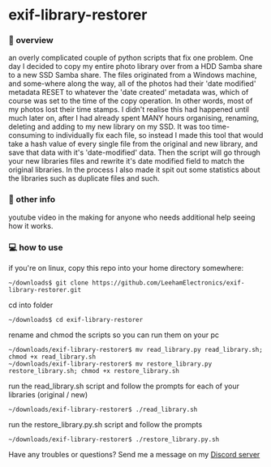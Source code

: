 # exif-library-restorer
### 🌅 overview
an overly complicated couple of python scripts that fix one problem. One day I decided to copy my entire photo library over from a HDD Samba share to a new SSD Samba share. The files originated from a Windows machine, and some-where along the way, all of the photos had their 'date modified' metadata RESET to whatever the 'date created' metadata was, which of course was set to the time of the copy operation. In other words, most of my photos lost their time stamps. I didn't realise this had happened until much later on, after I had already spent MANY hours organising, renaming, deleting and adding to my new library on my SSD. It was too time-consuming to individually fix each file, so instead I made this tool that would take a hash value of every single file from the original and new library, and save that data with it's 'date-modified' data. Then the script will go through your new libraries files and rewrite it's date modified field to match the original libraries. In the process I also made it spit out some statistics about the libraries such as duplicate files and such. 

### 🤖 other info
youtube video in the making for anyone who needs additional help seeing how it works.

### 💻 how to use
if you're on linux, copy this repo into your home directory somewhere:
```
~/downloads$ git clone https://github.com/LeehamElectronics/exif-library-restorer.git
```
cd into folder
```
~/downloads$ cd exif-library-restorer
```
rename and chmod the scripts so you can run them on your pc
```
~/downloads/exif-library-restorer$ mv read_library.py read_library.sh; chmod +x read_library.sh
~/downloads/exif-library-restorer$ mv restore_library.py restore_library.sh; chmod +x restore_library.sh
```
run the read_library.sh script and follow the prompts for each of your libraries (original / new)
```
~/downloads/exif-library-restorer$ ./read_library.sh
```
run the restore_library.py.sh script and follow the prompts
```
~/downloads/exif-library-restorer$ ./restore_library.py.sh
```

Have any troubles or questions? Send me a message on my [Discord server](https://discord.gg/SM48CZhHbB)


